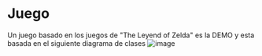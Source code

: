 # Juego
Un juego basado en los juegos de "The Leyend of Zelda"
es la DEMO y esta basada en el siguiente diagrama de clases
![image](https://github.com/user-attachments/assets/e8241615-a49d-4e56-a195-49d8aaa2b385)

